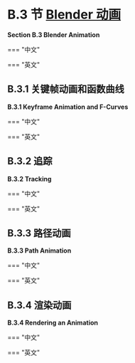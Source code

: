 
# B.3 节  [Blender 动画](./a2/s3.md)

**Section B.3  Blender Animation**

=== "中文"

=== "英文"

## B.3.1  关键帧动画和函数曲线

**B.3.1  Keyframe Animation and F-Curves**

=== "中文"

=== "英文"

## B.3.2  追踪

**B.3.2  Tracking**

=== "中文"

=== "英文"

## B.3.3  路径动画

**B.3.3  Path Animation**

=== "中文"

=== "英文"

## B.3.4  渲染动画

**B.3.4  Rendering an Animation**

=== "中文"

=== "英文"
